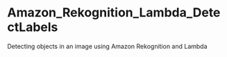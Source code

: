 # Amazon_Rekognition_Lambda_DetectLabels
Detecting objects in an image using Amazon Rekognition and Lambda
